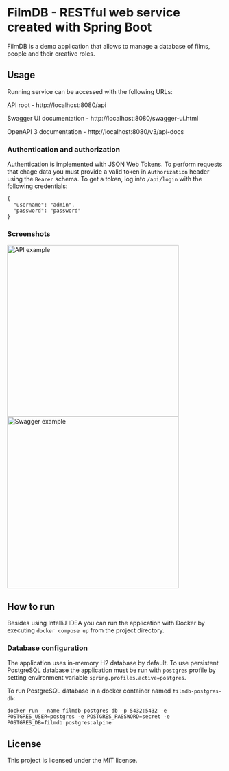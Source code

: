 # FilmDB - RESTful web service created with Spring Boot

FilmDB is a demo application that allows to manage a database of films, people and their creative roles.

## Usage

Running service can be accessed with the following URLs:

API root - http://localhost:8080/api

Swagger UI documentation - http://localhost:8080/swagger-ui.html

OpenAPI 3 documentation - http://localhost:8080/v3/api-docs

### Authentication and authorization

Authentication is implemented with JSON Web Tokens. To perform requests that chage data you must provide a valid
token in `Authorization` header using the `Bearer` schema. To get a token, log into `/api/login` with the following
credentials:

```
{
  "username": "admin",
  "password": "password"
}
```

### Screenshots

<img src="https://github.com/meume/FilmDB/assets/24320267/bb074831-784b-4710-bf7f-ad873e903e1a" alt="API example" title="API example" width="400"/>
<img src="https://github.com/ashipo/FilmDB/assets/24320267/207815f2-8cb7-40fe-82b2-54d6a22b79e0" alt="Swagger example" title="Swagger example" width="400"/>

## How to run

Besides using IntelliJ IDEA you can run the application with Docker by executing `docker compose up` from the project
directory.

### Database configuration

The application uses in-memory H2 database by default. To use persistent PostgreSQL database the application must be run
with `postgres` profile by setting environment variable `spring.profiles.active=postgres`.

To run PostgreSQL database in a docker container named `filmdb-postgres-db`:

```
docker run --name filmdb-postgres-db -p 5432:5432 -e POSTGRES_USER=postgres -e POSTGRES_PASSWORD=secret -e POSTGRES_DB=filmdb postgres:alpine
```

## License

This project is licensed under the MIT license.
